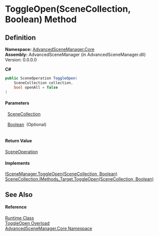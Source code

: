 # ToggleOpen(SceneCollection, Boolean) Method




## Definition
**Namespace:** <a href="N_AdvancedSceneManager_Core">AdvancedSceneManager.Core</a>  
**Assembly:** AdvancedSceneManager (in AdvancedSceneManager.dll) Version: 0.0.0.0

**C#**
``` C#
public SceneOperation ToggleOpen(
	SceneCollection collection,
	bool openAll = false
)
```



#### Parameters
<dl><dt>  <a href="T_AdvancedSceneManager_Models_SceneCollection">SceneCollection</a></dt><dd> </dd><dt>  <a href="https://learn.microsoft.com/dotnet/api/system.boolean" target="_blank" rel="noopener noreferrer">Boolean</a>  (Optional)</dt><dd> </dd></dl>

#### Return Value
<a href="T_AdvancedSceneManager_Core_SceneOperation">SceneOperation</a>

#### Implements
<a href="M_AdvancedSceneManager_DependencyInjection_ISceneManager_ToggleOpen_1">ISceneManager.ToggleOpen(SceneCollection, Boolean)</a>  
<a href="M_AdvancedSceneManager_Models_SceneCollection_IMethods_Target_ToggleOpen">SceneCollection.IMethods_Target.ToggleOpen(SceneCollection, Boolean)</a>  


## See Also


#### Reference
<a href="T_AdvancedSceneManager_Core_Runtime">Runtime Class</a>  
<a href="Overload_AdvancedSceneManager_Core_Runtime_ToggleOpen">ToggleOpen Overload</a>  
<a href="N_AdvancedSceneManager_Core">AdvancedSceneManager.Core Namespace</a>  
